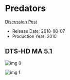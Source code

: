 # Predators

[Discussion Post](https://www.avsforum.com/threads/bass-eq-for-filtered-movies.2995212/post-57460324)

* Release Date: 2018-08-07
* Production Year: 2010

## DTS-HD MA 5.1

![img 0](https://i.imgur.com/GfNulsh.jpg)

![img 1](https://i.imgur.com/2o8d1j9.jpg)

